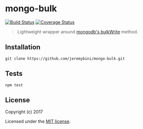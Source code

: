 mongo-bulk
================

[![Build Status](https://travis-ci.org/jeremybini/mongo-bulk.svg?branch=master)](https://travis-ci.org/jeremybini/mongo-bulk)
[![Coverage Status](https://coveralls.io/repos/github/jeremybini/mongo-bulk/badge.svg?branch=master)](https://coveralls.io/github/jeremybini/mongo-bulk?branch=master)

> Lightweight wrapper around [mongodb's bulkWrite](https://mongodb.github.io/node-mongodb-native/2.2/api/Collection.html#bulkWrite) method.

## Installation

  ```
  git clone https://github.com/jeremybini/mongo-bulk.git
  ```

## Tests

  ```
  npm test
  ```

## License

Copyright (c) 2017

Licensed under the [MIT license](LICENSE).
